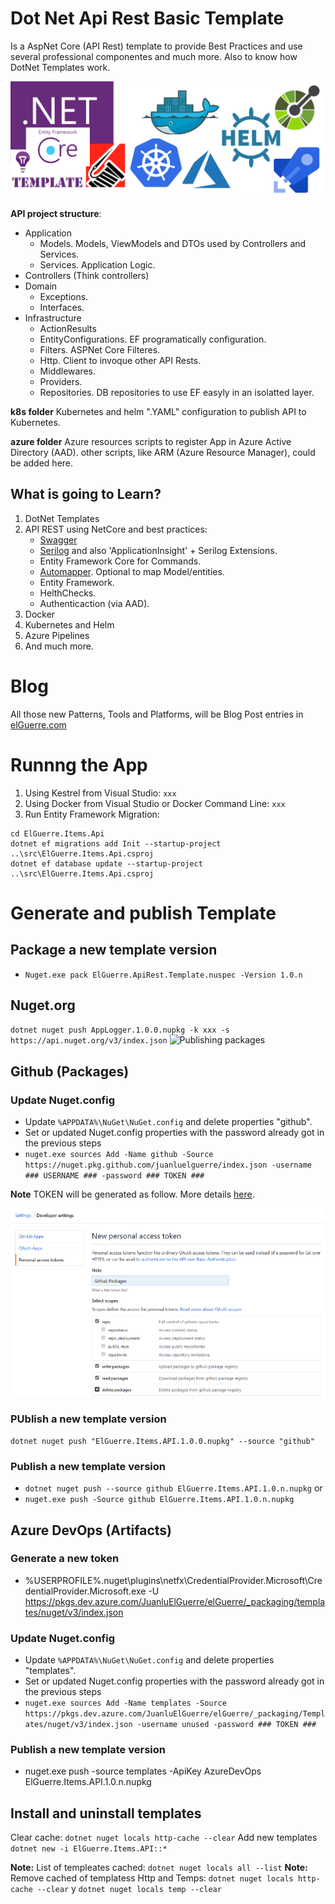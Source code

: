 # Dot Net Api Rest Basic Template
Is a AspNet Core (API Rest) template to provide Best Practices and use several professional componentes and much more. Also to know how DotNet Templates work.

![Dot Net Api Rest Basic Template](content/assets/DotNetApiRestBasicTemplate.png)

**API project structure**:
- Application
    - Models. Models, ViewModels and DTOs used by Controllers and Services.
    - Services. Application Logic.
- Controllers (Think controllers)
- Domain
    - Exceptions.
    - Interfaces.
- Infrastructure
    - ActionResults
    - EntityConfigurations. EF programatically configuration.
    - Filters. ASPNet Core Filteres.
    - Http. Client to invoque other API Rests.
    - Middlewares.
    - Providers.
    - Repositories. DB repositories to use EF easyly in an isolatted layer.

**k8s folder**
Kubernetes and helm ".YAML" configuration to publish API to Kubernetes.

**azure folder**
Azure resources scripts to register App in Azure Active Directory (AAD).
other scripts, like ARM (Azure Resource Manager), could be added here.

## What is going to Learn?
1. DotNet Templates
2. API REST using NetCore and best practices:
    - [Swagger](https://docs.microsoft.com/es-es/aspnet/core/tutorials/getting-started-with-swashbuckle?view=aspnetcore-2.2&tabs=visual-studio)
    - [Serilog](https://serilog.net/) and also 'ApplicationInsight' + Serilog Extensions.
    - Entity Framework Core for Commands.    
    - [Automapper](https://automapper.org/). Optional to map Model/entities.
    - Entity Framework.
    - HelthChecks.
    - Authenticaction (via AAD).
3. Docker
4. Kubernetes and Helm
5. Azure Pipelines
6. And much more. 

# Blog
All those new Patterns, Tools and Platforms, will be Blog Post entries in [elGuerre.com](https://elguerre.com)


# Runnng the App
1. Using Kestrel from Visual Studio:
`
xxx
`
2. Using Docker from Visual Studio or Docker Command Line:
`
xxx
`
3. Run Entity Framework Migration: 
```
cd ElGuerre.Items.Api
dotnet ef migrations add Init --startup-project ..\src\ElGuerre.Items.Api.csproj
dotnet ef database update --startup-project ..\src\ElGuerre.Items.Api.csproj
``` 

# Generate and publish Template

## Package a new template version
- `Nuget.exe pack ElGuerre.ApiRest.Template.nuspec -Version 1.0.n`

## Nuget.org
`dotnet nuget push AppLogger.1.0.0.nupkg -k xxx -s https://api.nuget.org/v3/index.json`
![Publishing packages](https://docs.microsoft.com/en-us/nuget/nuget-org/publish-a-package)

## Github (Packages)

### Update Nuget.config
- Update ```%APPDATA%\NuGet\NuGet.config``` and delete properties "github".
- Set or updated Nuget.config properties with the password already got in the previous steps
- `nuget.exe sources Add -Name github -Source https://nuget.pkg.github.com/juanluelguerre/index.json -username ### USERNAME ### -password ### TOKEN ###`

**Note** TOKEN will be generated as follow. More details [here](https://help.github.com/en/github/managing-packages-with-github-packages/about-github-packages#about-tokens).

![How to generate github token](content/assets/GenerateToken-Github-Packages.png)

### PUblish a new template version
```
dotnet nuget push "ElGuerre.Items.API.1.0.0.nupkg" --source "github"
```
### Publish a new template version
- `dotnet nuget push --source github ElGuerre.Items.API.1.0.n.nupkg`
or
- `nuget.exe push -Source github ElGuerre.Items.API.1.0.n.nupkg`

## Azure DevOps (Artifacts)

### Generate a new token
- %USERPROFILE%\.nuget\plugins\netfx\CredentialProvider.Microsoft\CredentialProvider.Microsoft.exe -U https://pkgs.dev.azure.com/JuanluElGuerre/elGuerre/_packaging/templates/nuget/v3/index.json

### Update Nuget.config
- Update ```%APPDATA%\NuGet\NuGet.config``` and delete properties "templates".
- Set or updated Nuget.config properties with the password already got in the previous steps
- `nuget.exe sources Add -Name templates -Source https://pkgs.dev.azure.com/JuanluElGuerre/elGuerre/_packaging/Templates/nuget/v3/index.json -username unused -password ### TOKEN ###`

### Publish a new template version
- nuget.exe push -source templates -ApiKey AzureDevOps ElGuerre.Items.API.1.0.n.nupkg

## Install and uninstall templates

Clear cache: ```dotnet nuget locals http-cache --clear```
Add new templates ```dotnet new -i ElGuerre.Items.API::*```

**Note:** List of templeates cached: ```dotnet nuget locals all --list```
**Note:** Remove cached of templatess Http and Temps: ```dotnet nuget locals http-cache --clear``` y ```dotnet nuget locals temp --clear```
